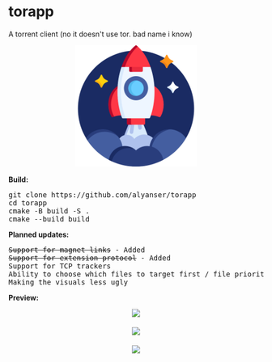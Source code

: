 # torapp
A torrent client (no it doesn't use tor. bad name i know)<br>

<p align="center"><img src="https://raw.githubusercontent.com/alyanser/torapp/master/resources/app_icon.png" height="240" width="240"></p>

<b>Build:</b>
<pre>
git clone https://github.com/alyanser/torapp
cd torapp
cmake -B build -S .
cmake --build build
</pre>

<b>Planned updates:</b>
<pre>
<strike>Support for magnet links</strike> - Added
<strike>Support for extension protocol</strike> - Added
Support for TCP trackers
Ability to choose which files to target first / file priorities
Making the visuals less ugly
</pre>

<b>Preview:</b><br>
<p align="center">
  <img src="https://imgur.com/oFhBSzk.png"><br><br>
  <img src="https://imgur.com/vKAIhki.png"><br><br>
  <img src="https://imgur.com/gBlA2Ky.png">
</p>
